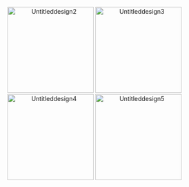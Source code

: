 <p align="center">
  <img src="https://github.com/user-attachments/assets/1a11edfe-a881-4bac-a477-5ea94a26d4ac" alt="Untitleddesign2" width="200"/>
  <img src="https://github.com/user-attachments/assets/b7ef89ba-541c-4400-b530-b22282b1b158" alt="Untitleddesign3" width="200"/>
  <img src="https://github.com/user-attachments/assets/d48af439-bdcf-416c-a516-db2842fe2056" alt="Untitleddesign4" width="200"/>
  <img src="https://github.com/user-attachments/assets/50570721-5929-4fce-912e-a3f5137717b2" alt="Untitleddesign5" width="200"/>
</p>
